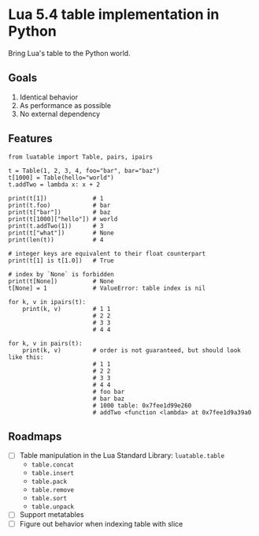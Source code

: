 # Lua 5.4 table implementation in Python

Bring Lua's table to the Python world.

## Goals
1. Identical behavior
1. As performance as possible
1. No external dependency

## Features

```python3
from luatable import Table, pairs, ipairs

t = Table(1, 2, 3, 4, foo="bar", bar="baz")
t[1000] = Table(hello="world")
t.addTwo = lambda x: x + 2

print(t[1])             # 1
print(t.foo)            # bar
print(t["bar"])         # baz
print(t[1000]["hello"]) # world
print(t.addTwo(1))      # 3
print(t["what"])        # None
print(len(t))           # 4

# integer keys are equivalent to their float counterpart
print(t[1] is t[1.0])   # True

# index by `None` is forbidden
print(t[None])          # None
t[None] = 1             # ValueError: table index is nil

for k, v in ipairs(t):
    print(k, v)         # 1 1
                        # 2 2
                        # 3 3
                        # 4 4

for k, v in pairs(t):
    print(k, v)         # order is not guaranteed, but should look like this:
                        # 1 1
                        # 2 2
                        # 3 3
                        # 4 4
                        # foo bar
                        # bar baz
                        # 1000 table: 0x7fee1d99e260
                        # addTwo <function <lambda> at 0x7fee1d9a39a0
```


## Roadmaps
- [ ] Table manipulation in the Lua Standard Library: `luatable.table`
    - `table.concat`
    - `table.insert`
    - `table.pack`
    - `table.remove`
    - `table.sort`
    - `table.unpack`
- [ ] Support metatables
- [ ] Figure out behavior when indexing table with slice
